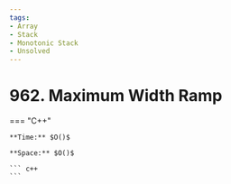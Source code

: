```yaml
---
tags:
- Array
- Stack
- Monotonic Stack
- Unsolved
---
```



# 962. Maximum Width Ramp

=== "C++"

    **Time:** $O()$

    **Space:** $O()$

    ``` c++
    ```